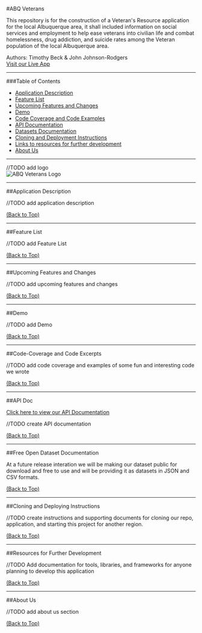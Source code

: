 #ABQ Veterans

This repository is for the construction of a Veteran's Resource application for the local Albuquerque area, it shall included information on social services and employment to help ease veterans into civilian life and combat homelessness, drug addiction, and suicide rates among the Veteran population of the local Albuquerque area.

Authors: Timothy Beck & John Johnson-Rodgers  
[Visit our Live App](abqveterans.com)  

---
###Table of Contents

* [Application Description](https://github.com/Veteran-Capstone-Group/Veteran-Resource-WebApp#Application-Description)
* [Feature List](https://github.com/Veteran-Capstone-Group/Veteran-Resource-WebApp#Feature-List)
* [Upcoming Features and Changes](https://github.com/Veteran-Capstone-Group/Veteran-Resource-WebApp#Upcoming-Features-and-Changes)
* [Demo](https://github.com/Veteran-Capstone-Group/Veteran-Resource-WebApp#Demo)
* [Code Coverage and Code Examples](https://github.com/Veteran-Capstone-Group/Veteran-Resource-WebApp#Code-Coverage-and-Code-Excerpts)
* [API Documentation](https://github.com/Veteran-Capstone-Group/Veteran-Resource-WebApp#API-Doc)
* [Datasets Documentation](https://github.com/Veteran-Capstone-Group/Veteran-Resource-WebApp#Free-Open-Dataset-Documentation)
* [Cloning and Deployment Instructions](https://github.com/Veteran-Capstone-Group/Veteran-Resource-WebApp#Cloning-and-Deploying-Instructions)
* [Links to resources for further development](https://github.com/Veteran-Capstone-Group/Veteran-Resource-WebApp#Resources-for-Further-Development)
* [About Us](https://github.com/Veteran-Capstone-Group/Veteran-Resource-WebApp#About-Us)
---

//TODO add logo  
![ABQ Veterans Logo]()

---
##Application Description

//TODO add application description

[(Back to Top)](https://github.com/Veteran-Capstone-Group/Veteran-Resource-WebApp#ABQ-Veterans)

---
##Feature List

//TODO add Feature List

[(Back to Top)](https://github.com/Veteran-Capstone-Group/Veteran-Resource-WebApp#ABQ-Veterans)

---
##Upcoming Features and Changes

//TODO add upcoming features and changes

[(Back to Top)](https://github.com/Veteran-Capstone-Group/Veteran-Resource-WebApp#ABQ-Veterans)

---
##Demo

//TODO add Demo

[(Back to Top)](https://github.com/Veteran-Capstone-Group/Veteran-Resource-WebApp#ABQ-Veterans)

---
##Code-Coverage and Code Excerpts

//TODO add code coverage and examples of some fun and interesting code we wrote

[(Back to Top)](https://github.com/Veteran-Capstone-Group/Veteran-Resource-WebApp#ABQ-Veterans)

---
##API Doc

 [Click here to view our API Documentation]()
 
//TODO create API documentation


[(Back to Top)](https://github.com/Veteran-Capstone-Group/Veteran-Resource-WebApp#ABQ-Veterans)

---

##Free Open Dataset Documentation

At a future release interation we will be making our dataset public for download and free to use and will be providing it as datasets in JSON and CSV formats. 

[(Back to Top)](https://github.com/Veteran-Capstone-Group/Veteran-Resource-WebApp#ABQ-Veterans)

---
##Cloning and Deploying Instructions

//TODO create instructions and supporting documents for cloning our repo, application, and starting this project for another region.

[(Back to Top)](https://github.com/Veteran-Capstone-Group/Veteran-Resource-WebApp#ABQ-Veterans)

---
##Resources for Further Development

//TODO Add documentation for tools, libraries, and frameworks for anyone planning to develop this application

[(Back to Top)](https://github.com/Veteran-Capstone-Group/Veteran-Resource-WebApp#ABQ-Veterans)

---
##About Us

//TODO add about us section

[(Back to Top)](https://github.com/Veteran-Capstone-Group/Veteran-Resource-WebApp#ABQ-Veterans)















